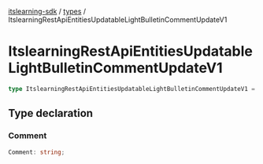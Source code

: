 [itslearning-sdk](../../modules.md) / [types](../index.md) / ItslearningRestApiEntitiesUpdatableLightBulletinCommentUpdateV1

# ItslearningRestApiEntitiesUpdatableLightBulletinCommentUpdateV1

```ts
type ItslearningRestApiEntitiesUpdatableLightBulletinCommentUpdateV1 = object;
```

## Type declaration

### Comment

```ts
Comment: string;
```
